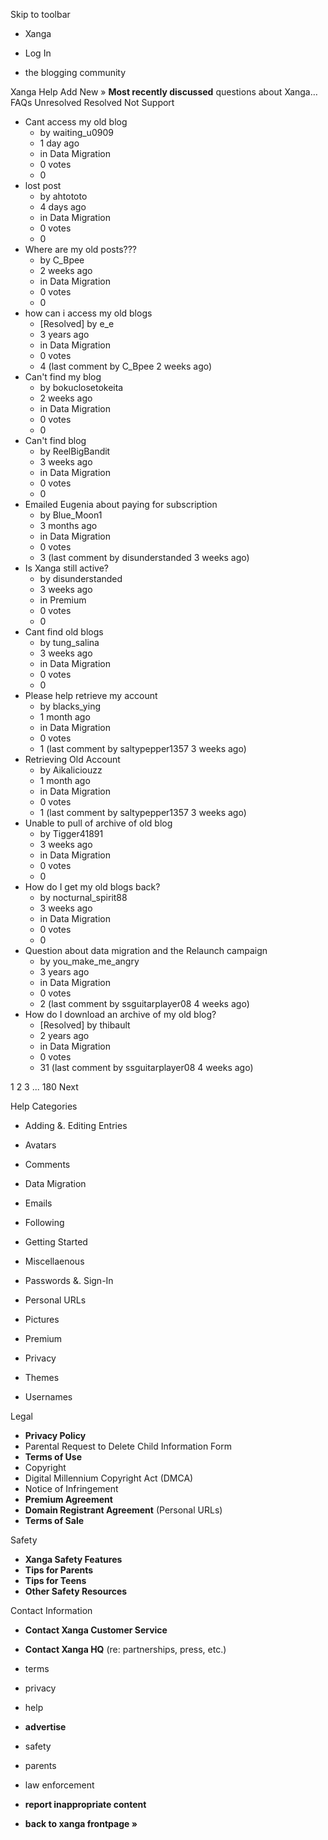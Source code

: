Skip to toolbar

*   Xanga

*   Log In

*   the blogging community

Xanga Help Add New » **Most recently discussed** questions about Xanga… FAQs Unresolved Resolved Not Support

*   Cant access my old blog
    *   by waiting\_u0909
    *   1 day ago
    *   in Data Migration
    *   0 votes
    *   0
*   lost post
    *   by ahtototo
    *   4 days ago
    *   in Data Migration
    *   0 votes
    *   0
*   Where are my old posts???
    *   by C\_Bpee
    *   2 weeks ago
    *   in Data Migration
    *   0 votes
    *   0
*   how can i access my old blogs
    *   \[Resolved\] by e\_e
    *   3 years ago
    *   in Data Migration
    *   0 votes
    *   4 (last comment by C\_Bpee 2 weeks ago)
*   Can't find my blog
    *   by bokuclosetokeita
    *   2 weeks ago
    *   in Data Migration
    *   0 votes
    *   0
*   Can't find blog
    *   by ReelBigBandit
    *   3 weeks ago
    *   in Data Migration
    *   0 votes
    *   0
*   Emailed Eugenia about paying for subscription
    *   by Blue\_Moon1
    *   3 months ago
    *   in Data Migration
    *   0 votes
    *   3 (last comment by disunderstanded 3 weeks ago)
*   Is Xanga still active?
    *   by disunderstanded
    *   3 weeks ago
    *   in Premium
    *   0 votes
    *   0
*   Cant find old blogs
    *   by tung\_salina
    *   3 weeks ago
    *   in Data Migration
    *   0 votes
    *   0
*   Please help retrieve my account
    *   by blacks\_ying
    *   1 month ago
    *   in Data Migration
    *   0 votes
    *   1 (last comment by saltypepper1357 3 weeks ago)
*   Retrieving Old Account
    *   by Aikaliciouzz
    *   1 month ago
    *   in Data Migration
    *   0 votes
    *   1 (last comment by saltypepper1357 3 weeks ago)
*   Unable to pull of archive of old blog
    *   by Tigger41891
    *   3 weeks ago
    *   in Data Migration
    *   0 votes
    *   0
*   How do I get my old blogs back?
    *   by nocturnal\_spirit88
    *   3 weeks ago
    *   in Data Migration
    *   0 votes
    *   0
*   Question about data migration and the Relaunch campaign
    *   by you\_make\_me\_angry
    *   3 years ago
    *   in Data Migration
    *   0 votes
    *   2 (last comment by ssguitarplayer08 4 weeks ago)
*   How do I download an archive of my old blog?
    *   \[Resolved\] by thibault
    *   2 years ago
    *   in Data Migration
    *   0 votes
    *   31 (last comment by ssguitarplayer08 4 weeks ago)

1 2 3 ... 180 Next

Help Categories

*   Adding &. Editing Entries
*   Avatars
*   Comments
*   Data Migration
*   Emails
*   Following
*   Getting Started
*   Miscellaenous

*   Passwords &. Sign-In
*   Personal URLs
*   Pictures
*   Premium
*   Privacy
*   Themes
*   Usernames

Legal

*   **Privacy Policy**
*   Parental Request to Delete Child Information Form
*   **Terms of Use**
*   Copyright
*   Digital Millennium Copyright Act (DMCA)
*   Notice of Infringement
*   **Premium Agreement**
*   **Domain Registrant Agreement** (Personal URLs)
*   **Terms of Sale**

Safety

*   **Xanga Safety Features**
*   **Tips for Parents**
*   **Tips for Teens**
*   **Other Safety Resources**

Contact Information

*   **Contact Xanga Customer Service**
*   **Contact Xanga HQ** (re: partnerships, press, etc.)

*   terms
*   privacy
*   help
*   **advertise**

*   safety
*   parents
*   law enforcement
*   **report inappropriate content**

*   **back to xanga frontpage »**